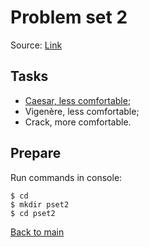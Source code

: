 # Problem set 2

Source: [Link](https://docs.cs50.net/2018/x/psets/2/pset2.html "Problem set 2")

## Tasks

* [Caesar, less comfortable](/pset2/caesar/README.md "Caesar, less comfortable");
* Vigenère, less comfortable;
* Crack, more comfortable.

## Prepare

Run commands in console:
```
$ cd
$ mkdir pset2
$ cd pset2
```

[Back to main](/README.md "Back to main")
